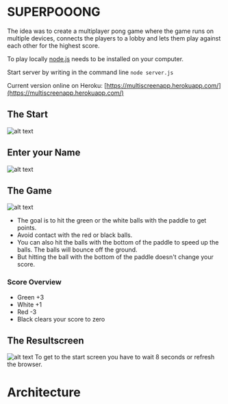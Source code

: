 # SUPERPOOONG

The idea was to create a multiplayer pong game where the game runs on multiple devices, connects the players to a lobby and lets them play against each other for the highest score.

To play locally [node.js](https://nodejs.org/en/) needs to be installed on your computer.

Start server by writing in the command line `node server.js`

Current version online on Heroku: [https://multiscreenapp.herokuapp.com/](https://multiscreenapp.herokuapp.com/)
## The Start
![alt text](https://github.com/Nizii/pong/blob/main/imgs/start.PNG)
## Enter your Name
![alt text](https://github.com/Nizii/pong/blob/main/imgs/enterName.PNG)
## The Game
![alt text](https://github.com/Nizii/pong/blob/main/imgs/game.PNG)
* The goal is to hit the green or the white balls with the paddle to get points.
* Avoid contact with the red or black balls. 
* You can also hit the balls with the bottom of the paddle to speed up the balls. The balls will bounce off the ground.
* But hitting the ball with the bottom of the paddle doesn't change your score.


### Score Overview
* Green +3
* White +1
* Red   -3
* Black clears your score to zero

## The Resultscreen
![alt text](https://github.com/Nizii/pong/blob/main/imgs/rank.PNG)
To get to the start screen you have to wait 8 seconds or refresh the browser.

# Architecture
